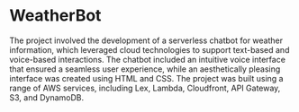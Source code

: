 # WeatherBot
The project involved the development of a serverless chatbot for weather information, which leveraged cloud technologies to support text-based and voice-based interactions.
The chatbot included an intuitive voice interface that ensured a seamless user experience, while an aesthetically pleasing interface was created using HTML and CSS. 
The project was built using a range of AWS services, including Lex, Lambda, Cloudfront, API Gateway, S3, and DynamoDB.
